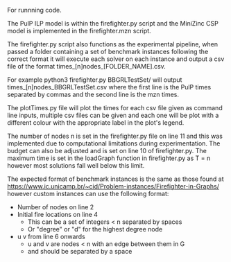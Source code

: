 For runnning code.

The PulP ILP model is within the firefighter.py script and
the MiniZinc CSP model is implemented in the firefighter.mzn script.

The firefighter.py script also functions as the experimental pipeline,
when passed a folder containing a set of benchmark instances following
the correct format it will execute each solver on each instance and
output a csv file of the format times_[n]nodes_[FOLDER_NAME].csv.

For example python3 firefighter.py BBGRLTestSet/ will output
times_[n]nodes_BBGRLTestSet.csv where the first line is the PulP
times separated by commas and the second line is the mzn times.

The plotTimes.py file will plot the times for each csv file given as command
line inputs, multiple csv files can be given and each one will be plot with
a different colour with the appropriate label in the plot's legend.

The number of nodes n is set in the firefighter.py file on line 11 and
this was implemented due to computational limitations during experimentation.
The budget can also be adjusted and is set on line 10 of firefighter.py.
The maximum time is set in the loadGraph function in firefighter.py
as T = n however most solutions fall well below this limit.

The expected format of benchmark instances is the same as those found at
https://www.ic.unicamp.br/~cid/Problem-instances/Firefighter-in-Graphs/
however custom instances can use the following format:
 - Number of nodes on line 2
 - Initial fire locations on line 4
    - This can be a set of integers < n separated by spaces
    - Or "degree" or "d" for the highest degree node
 - u v from line 6 onwards
    - u and v are nodes < n with an edge between them in G
    - and should be separated by a space
